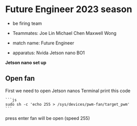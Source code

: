 # **Future Engineer 2023 season**

* be firing team 


* Teammates: Joe Lin  Michael Chen Maxwell Wong


* match name: Future Engineer


* apparatus: Nvida Jetson nano BO1


**Jetson nano set up**

## Open fan

First we need to open Jetson nanos Terminal print this code



    ```js
    sudo sh -c 'echo 255 > /sys/devices/pwm-fan/target_pwm' 
    ```

    
press enter fan will be open (speed 255)







